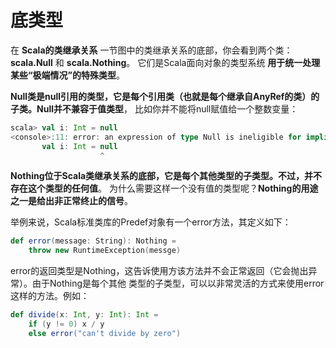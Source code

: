 底类型
===================================================================================
在 **Scala的类继承关系** 一节图中的类继承关系的底部，你会看到两个类：**scala.Null** 和 **scala.Nothing**。
它们是Scala面向对象的类型系统 **用于统一处理某些“极端情况”的特殊类型**。

**Null类是null引用的类型，它是每个引用类（也就是每个继承自AnyRef的类）的子类。Null并不兼容于值类型**，
比如你并不能将null赋值给一个整数变量：
```scala
scala> val i: Int = null
<console>:11: error: an expression of type Null is ineligible for implicit conversion
       val i: Int = null
                    ^
```
**Nothing位于Scala类继承关系的底部，它是每个其他类型的子类型。不过，并不存在这个类型的任何值**。
为什么需要这样一个没有值的类型呢？**Nothing的用途之一是给出非正常终止的信号**。

举例来说，Scala标准类库的Predef对象有一个error方法，其定义如下：
```scala
def error(message: String): Nothing = 
    throw new RuntimeException(messge)
```
error的返回类型是Nothing，这告诉使用方该方法并不会正常返回（它会抛出异常）。由于Nothing是每个其他
类型的子类型，可以以非常灵活的方式来使用error这样的方法。例如：
```scala
def divide(x: Int, y: Int): Int =
    if (y != 0) x / y
    else error("can't divide by zero")
```

